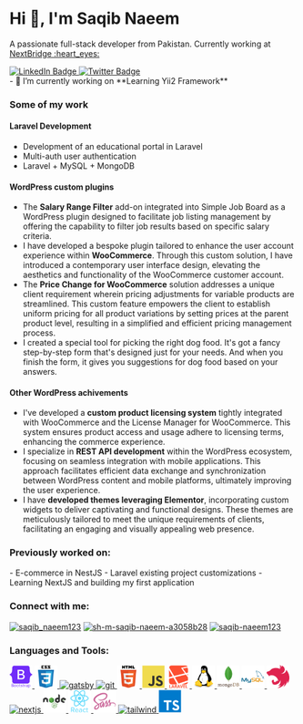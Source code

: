 <h1>Hi 👋, I'm Saqib Naeem</h1>
<p>A passionate full-stack developer from Pakistan. Currently working at <a href="https://nextbridge.com/">NextBridge :heart_eyes:</a></p>

<div id="badges">
  <a href="[your-linkedin-URL](https://linkedin.com/in/sh-m-saqib-naeem-a3058b28)">
    <img src="https://img.shields.io/badge/LinkedIn-blue?style=for-the-badge&logo=linkedin&logoColor=white" alt="LinkedIn Badge"/>
  </a>
  <a href="[your-twitter-URL](https://twitter.com/saqib_naeem123)">
    <img src="https://img.shields.io/badge/Twitter-blue?style=for-the-badge&logo=twitter&logoColor=white" alt="Twitter Badge"/>
  </a>
</div>
- 🔭 I’m currently working on **Learning Yii2 Framework**

<h3>Some of my work</h3>
<h4>Laravel Development</h4>

- Development of an educational portal in Laravel
- Multi-auth user authentication
- Laravel + MySQL + MongoDB

<h4>WordPress custom plugins</h4>

- The **Salary Range Filter** add-on integrated into Simple Job Board as a WordPress plugin designed to facilitate job listing management by offering the capability to filter job results based on specific salary criteria.
- I have developed a bespoke plugin tailored to enhance the user account experience within **WooCommerce**. Through this custom solution, I have introduced a contemporary user interface design, elevating the aesthetics and functionality of the WooCommerce customer account.
- The **Price Change for WooCommerce** solution addresses a unique client requirement wherein pricing adjustments for variable products are streamlined. This custom feature empowers the client to establish uniform pricing for all product variations by setting prices at the parent product level, resulting in a simplified and efficient pricing management process.
- I created a special tool for picking the right dog food. It's got a fancy step-by-step form that's designed just for your needs. And when you finish the form, it gives you suggestions for dog food based on your answers.

<h4>Other WordPress achivements</h4>

- I've developed a **custom product licensing system** tightly integrated with WooCommerce and the License Manager for WooCommerce. This system ensures product access and usage adhere to licensing terms, enhancing the commerce experience.
- I specialize in **REST API development** within the WordPress ecosystem, focusing on seamless integration with mobile applications. This approach facilitates efficient data exchange and synchronization between WordPress content and mobile platforms, ultimately improving the user experience.
- I have **developed themes leveraging Elementor**, incorporating custom widgets to deliver captivating and functional designs. These themes are meticulously tailored to meet the unique requirements of clients, facilitating an engaging and visually appealing web presence.


<h3 align="left">Previously worked on:</h3>
- E-commerce in NestJS
- Laravel existing project customizations
- Learning NextJS and building my first application 

<h3 align="left">Connect with me:</h3>
<p align="left">
<a href="https://twitter.com/saqib_naeem123" target="blank"><img align="center" src="https://raw.githubusercontent.com/rahuldkjain/github-profile-readme-generator/master/src/images/icons/Social/twitter.svg" alt="saqib_naeem123" height="30" width="40" /></a>
<a href="https://linkedin.com/in/sh-m-saqib-naeem-a3058b28" target="blank"><img align="center" src="https://raw.githubusercontent.com/rahuldkjain/github-profile-readme-generator/master/src/images/icons/Social/linked-in-alt.svg" alt="sh-m-saqib-naeem-a3058b28" height="30" width="40" /></a>
<a href="https://medium.com/saqib-naeem123" target="blank"><img align="center" src="https://raw.githubusercontent.com/rahuldkjain/github-profile-readme-generator/master/src/images/icons/Social/medium.svg" alt="saqib-naeem123" height="30" width="40" /></a>
</p>

<h3 align="left">Languages and Tools:</h3>
<p align="left"> <a href="https://getbootstrap.com" target="_blank" rel="noreferrer"> <img src="https://raw.githubusercontent.com/devicons/devicon/master/icons/bootstrap/bootstrap-plain-wordmark.svg" alt="bootstrap" width="40" height="40"/> </a> <a href="https://www.w3schools.com/css/" target="_blank" rel="noreferrer"> <img src="https://raw.githubusercontent.com/devicons/devicon/master/icons/css3/css3-original-wordmark.svg" alt="css3" width="40" height="40"/> </a> <a href="https://www.gatsbyjs.com/" target="_blank" rel="noreferrer"> <img src="https://www.vectorlogo.zone/logos/gatsbyjs/gatsbyjs-icon.svg" alt="gatsby" width="40" height="40"/> </a> <a href="https://git-scm.com/" target="_blank" rel="noreferrer"> <img src="https://www.vectorlogo.zone/logos/git-scm/git-scm-icon.svg" alt="git" width="40" height="40"/> </a> <a href="https://www.w3.org/html/" target="_blank" rel="noreferrer"> <img src="https://raw.githubusercontent.com/devicons/devicon/master/icons/html5/html5-original-wordmark.svg" alt="html5" width="40" height="40"/> </a> <a href="https://developer.mozilla.org/en-US/docs/Web/JavaScript" target="_blank" rel="noreferrer"> <img src="https://raw.githubusercontent.com/devicons/devicon/master/icons/javascript/javascript-original.svg" alt="javascript" width="40" height="40"/> </a> <a href="https://laravel.com/" target="_blank" rel="noreferrer"> <img src="https://raw.githubusercontent.com/devicons/devicon/master/icons/laravel/laravel-plain-wordmark.svg" alt="laravel" width="40" height="40"/> </a> <a href="https://www.linux.org/" target="_blank" rel="noreferrer"> <img src="https://raw.githubusercontent.com/devicons/devicon/master/icons/linux/linux-original.svg" alt="linux" width="40" height="40"/> </a> <a href="https://www.mongodb.com/" target="_blank" rel="noreferrer"> <img src="https://raw.githubusercontent.com/devicons/devicon/master/icons/mongodb/mongodb-original-wordmark.svg" alt="mongodb" width="40" height="40"/> </a> <a href="https://www.mysql.com/" target="_blank" rel="noreferrer"> <img src="https://raw.githubusercontent.com/devicons/devicon/master/icons/mysql/mysql-original-wordmark.svg" alt="mysql" width="40" height="40"/> </a> <a href="https://nestjs.com/" target="_blank" rel="noreferrer"> <img src="https://raw.githubusercontent.com/devicons/devicon/master/icons/nestjs/nestjs-plain.svg" alt="nestjs" width="40" height="40"/> </a> <a href="https://nextjs.org/" target="_blank" rel="noreferrer"> <img src="https://cdn.worldvectorlogo.com/logos/nextjs-2.svg" alt="nextjs" width="40" height="40"/> </a> <a href="https://nodejs.org" target="_blank" rel="noreferrer"> <img src="https://raw.githubusercontent.com/devicons/devicon/master/icons/nodejs/nodejs-original-wordmark.svg" alt="nodejs" width="40" height="40"/> </a> <a href="https://reactjs.org/" target="_blank" rel="noreferrer"> <img src="https://raw.githubusercontent.com/devicons/devicon/master/icons/react/react-original-wordmark.svg" alt="react" width="40" height="40"/> </a> <a href="https://sass-lang.com" target="_blank" rel="noreferrer"> <img src="https://raw.githubusercontent.com/devicons/devicon/master/icons/sass/sass-original.svg" alt="sass" width="40" height="40"/> </a> <a href="https://tailwindcss.com/" target="_blank" rel="noreferrer"> <img src="https://www.vectorlogo.zone/logos/tailwindcss/tailwindcss-icon.svg" alt="tailwind" width="40" height="40"/> </a> <a href="https://www.typescriptlang.org/" target="_blank" rel="noreferrer"> <img src="https://raw.githubusercontent.com/devicons/devicon/master/icons/typescript/typescript-original.svg" alt="typescript" width="40" height="40"/> </a> </p>
